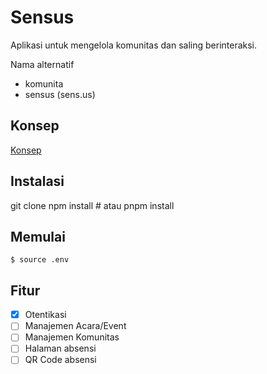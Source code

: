# Sensus

Aplikasi untuk mengelola komunitas dan saling berinteraksi.

Nama alternatif
- komunita
- sensus (sens.us)

## Konsep

[Konsep](https://www.tldraw.com/r/v2_c_WAG6ukuWcFCY5EMLrXqix?viewport=-692%2C-1018%2C1458%2C985&page=page%3AW-f57ZEdamYLEYLQB_J40)

## Instalasi

git clone
npm install # atau pnpm install

## Memulai

```
$ source .env
```

## Fitur
- [x] Otentikasi
- [ ] Manajemen Acara/Event
- [ ] Manajemen Komunitas
- [ ] Halaman absensi
- [ ] QR Code absensi
